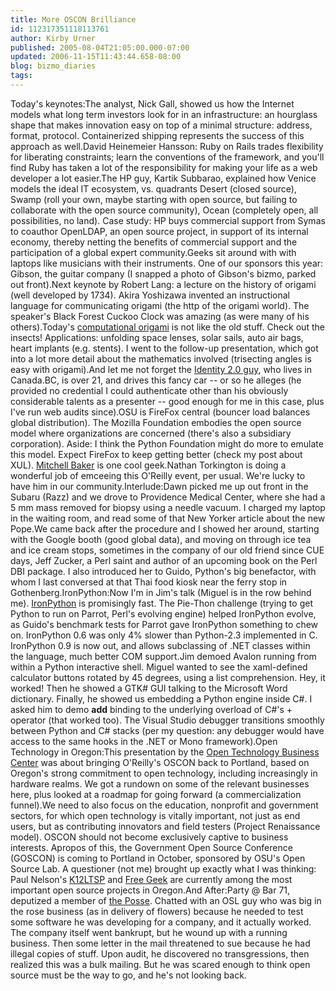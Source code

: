 ```yaml
---
title: More OSCON Brilliance
id: 112317351118113761
author: Kirby Urner
published: 2005-08-04T21:05:00.000-07:00
updated: 2006-11-15T11:43:44.658-08:00
blog: bizmo_diaries
tags: 
---
```


Today's keynotes:The analyst, Nick Gall, showed us how the Internet models what long term investors look for in an infrastructure: an hourglass shape that makes innovation easy on top of a minimal structure: address, format, protocol. Containerized shipping represents the success of this approach as well.David Heinemeier Hansson: Ruby on Rails trades flexibility for liberating constraints; learn the conventions of the framework, and you'll find Ruby has taken a lot of the responsibility for making your life as a web developer a lot easier.The HP guy, Kartik Subbarao, explained how Venice models the ideal IT ecosystem, vs. quadrants Desert (closed source), Swamp (roll your own, maybe starting with open source, but failing to collaborate with the open source community), Ocean (completely open, all possibilities, no land). Case study: HP buys commercial support from Symas to coauthor OpenLDAP, an open source project, in support of its internal economy, thereby netting the benefits of commercial support and the participation of a global expert community.Geeks sit around with with laptops like musicians with their instruments. One of our sponsors this year: Gibson, the guitar company (I snapped a photo of Gibson's bizmo, parked out front).Next keynote by Robert Lang: a lecture on the history of origami (well developed by 1734). Akira Yoshizawa invented an instructional language for communicating origami (the http of the origami world). The speaker's Black Forest Cuckoo Clock was amazing (as were many of his others).Today's [computational origami](http://www.origamidatabase.com/) is not like the old stuff. Check out the insects! Applications: unfolding space lenses, solar sails, auto air bags, heart implants (e.g. stents). I went to the follow-up presentation, which got into a lot more detail about the mathematics involved (trisecting angles is easy with origami).And let me not forget the [Identity 2.0 guy](http://www.sxip.com/), who lives in Canada.BC, is over 21, and drives this fancy car -- or so he alleges (he provided no credential I could authenticate other than his obviously considerable talents as a presenter -- good enough for me in this case, plus I've run web audits since).OSU is FireFox central (bouncer load balances global distribution). The Mozilla Foundation embodies the open source model where organizations are concerned (there's also a subsidiary corporation). Aside: I think the Python Foundation might do more to emulate this model. Expect FireFox to keep getting better (check my post about XUL). [Mitchell Baker](http://conferences.oreillynet.com/cs/os2005/view/e_spkr/167) is one cool geek.Nathan Torkington is doing a wonderful job of emceeing this O'Reilly event, per usual. We're lucky to have him in our community.Interlude:Dawn picked me up out front in the Subaru (Razz) and we drove to Providence Medical Center, where she had a 5 mm mass removed for biopsy using a needle vacuum. I charged my laptop in the waiting room, and read some of that New Yorker article about the new Pope.We came back after the procedure and I showed her around, starting with the Google booth (good global data), and moving on through ice tea and ice cream stops, sometimes in the company of our old friend since CUE days, Jeff Zucker, a Perl saint and author of an upcoming book on the Perl DBI package. I also introduced her to Guido, Python's big benefactor, with whom I last conversed at that Thai food kiosk near the ferry stop in Gothenberg.IronPython:Now I'm in Jim's talk (Miguel is in the row behind me).  [IronPython](http://www.ironpython.com/) is promisingly fast. The Pie-Thon challenge (trying to get Python to run on Parrot, Perl's evolving engine) helped IronPython evolve, as Guido's benchmark tests for Parrot gave IronPython something to chew on. IronPython 0.6 was only 4% slower than Python-2.3 implemented in C. IronPython 0.9 is now out, and allows subclassing of .NET classes within the language, much better COM support.Jim demoed Avalon running from within a Python interactive shell. Miguel wanted to see the xaml-defined calculator buttons rotated by 45 degrees, using a list comprehension. Hey, it worked! Then he showed a GTK# GUI talking to the Microsoft Word dictionary. Finally, he showed us embedding a Python engine inside C#. I asked him to demo __add__ binding to the underlying overload of C#'s + operator (that worked too). The Visual Studio debugger transitions smoothly between Python and C# stacks (per my question: any debugger would have access to the same hooks in the .NET or Mono framework).Open Technology in Oregon:This presentation by the [Open Technology Business Center](http://www.opentechcenter.com/) was about bringing O'Reilly's OSCON back to Portland, based on Oregon's strong commitment to open technology, including increasingly in hardware realms. We got a rundown on some of the relevant businesses here, plus looked at a roadmap for going forward (a commercialization funnel).We need to also focus on the education, nonprofit and government sectors, for which open technology is vitally important, not just as end users, but as contributing innovators and field testers (Project Renaissance model). OSCON should not become exclusively captive to business interests. Apropos of this, the Government Open Source Conference (GOSCON) is coming to Portland in October, sponsored by OSU's Open Source Lab. A questioner (not me) brought up exactly what I was thinking: Paul Nelson's [K12LTSP](http://k12os.org/) and [Free Geek](http://www.freegeek.org/) are currently among the most important open source projects in Oregon.And After:Party @ Bar 71, deputized a member of [the Posse](http://www.possepdx.org/). Chatted with an OSL guy who was big in the rose business (as in delivery of flowers) because he needed to test some software he was developing for a company, and it actually worked. The company itself went bankrupt, but he wound up with a running business. Then some letter in the mail threatened to sue because he had illegal copies of stuff. Upon audit, he discovered no transgressions, then realized this was a bulk mailing. But he was scared enough to think open source must be the way to go, and he's not looking back.
